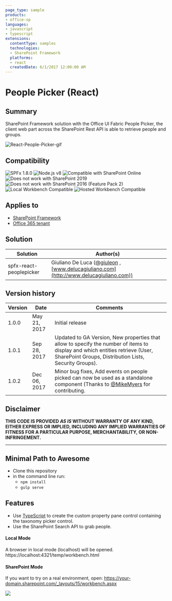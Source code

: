 ```yaml
---
page_type: sample
products:
- office-sp
languages:
- javascript
- typescript
extensions:
  contentType: samples
  technologies:
  - SharePoint Framework
  platforms:
  - react
  createdDate: 6/1/2017 12:00:00 AM
---
```

# People Picker (React)

## Summary
SharePoint Framework solution with the Office UI Fabric People Picker, the client web part across the SharePoint Rest API is able to retrieve people and groups.

![React-People-Picker-gif](./assets/Preview.gif)


## Compatibility

![SPFx 1.8.0](https://img.shields.io/badge/SPFx-1.8.0-green.svg)
![Node.js v8](https://img.shields.io/badge/Node.js-LTS%20v8-green.svg)
![Compatible with SharePoint Online](https://img.shields.io/badge/SharePoint%20Online-Compatible-green.svg)
![Does not work with SharePoint 2019](https://img.shields.io/badge/SharePoint%20Server%202019-Incompatible-red.svg "SharePoint Server 2019 requires SPFx 1.4.1 or lower")
![Does not work with SharePoint 2016 (Feature Pack 2)](https://img.shields.io/badge/SharePoint%20Server%202016%20(Feature%20Pack%202)-Incompatible-red.svg "SharePoint Server 2016 Feature Pack 2 requires SPFx 1.1")
![Local Workbench Compatible](https://img.shields.io/badge/Local%20Workbench-Compatible-green.svg)
![Hosted Workbench Compatible](https://img.shields.io/badge/Hosted%20Workbench-Compatible-green.svg)


## Applies to

* [SharePoint Framework](https://blogs.office.com/2017/02/23/sharepoint-framework-reaches-general-availability-build-and-deploy-engaging-web-parts-today/)
* [Office 365 tenant](https://docs.microsoft.com/sharepoint/dev/spfx/set-up-your-development-environment)

## Solution

Solution|Author(s)
--------|---------
spfx-react-peoplepicker | Giuliano De Luca ([@giuleon](https://twitter.com/giuleon) , [www.delucagiuliano.com](http://www.delucagiuliano.com))

## Version history

Version|Date|Comments
-------|----|--------
1.0.0|May 21, 2017|Initial release
1.0.1|Sep 28, 2017|Updated to GA Version, New properties that allow to specify the number of items to display and which entities retrieve (User, SharePoint Groups, Distribution Lists, Security Groups).
1.0.2|Dec 06, 2017|Minor bug fixes, Add events on people picked can now be used as a standalone component (Thanks to [@MikeMyers](https://github.com/thespooler) for contributing.

## Disclaimer
**THIS CODE IS PROVIDED *AS IS* WITHOUT WARRANTY OF ANY KIND, EITHER EXPRESS OR IMPLIED, INCLUDING ANY IMPLIED WARRANTIES OF FITNESS FOR A PARTICULAR PURPOSE, MERCHANTABILITY, OR NON-INFRINGEMENT.**

---

## Minimal Path to Awesome

- Clone this repository
- in the command line run:
  - `npm install`
  - `gulp serve`

## Features
- Use [TypeScript](https://www.typescriptlang.org) to create the custom property pane control containing the taxonomy picker control.
- Use the SharePoint Search API to grab people.

#### Local Mode
A browser in local mode (localhost) will be opened.
https://localhost:4321/temp/workbench.html

#### SharePoint Mode
If you want to try on a real environment, open:
https://your-domain.sharepoint.com/_layouts/15/workbench.aspx

<img src="https://telemetry.sharepointpnp.com/sp-dev-fx-webparts/samples/react-peoplepicker" />
